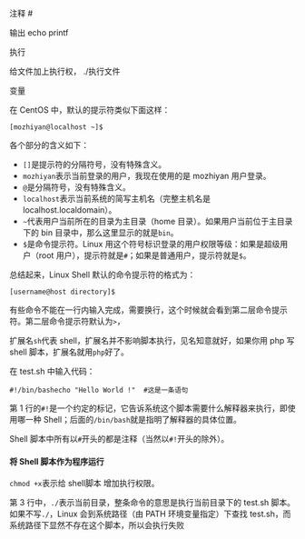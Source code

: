 注释 #

输出 echo printf

执行

给文件加上执行权， ./执行文件

变量 

在 CentOS 中，默认的提示符类似下面这样：

```shell
[mozhiyan@localhost ~]$
```

各个部分的含义如下：

- `[]`是提示符的分隔符号，没有特殊含义。
- `mozhiyan`表示当前登录的用户，我现在使用的是 mozhiyan 用户登录。
- `@`是分隔符号，没有特殊含义。
- `localhost`表示当前系统的简写主机名（完整主机名是 localhost.localdomain）。
- `~`代表用户当前所在的目录为主目录（home 目录）。如果用户当前位于主目录下的 bin 目录中，那么这里显示的就是`bin`。
- `$`是命令提示符。Linux 用这个符号标识登录的用户权限等级：如果是超级用户（root 用户），提示符就是`#`；如果是普通用户，提示符就是`$`。


总结起来，Linux Shell 默认的命令提示符的格式为：

```
[username@host directory]$
```

有些命令不能在一行内输入完成，需要换行，这个时候就会看到第二层命令提示符。第二层命令提示符默认为`>`，

扩展名`sh`代表 shell，扩展名并不影响脚本执行，见名知意就好，如果你用 php 写 shell 脚本，扩展名就用`php`好了。

在 test.sh 中输入代码：

```
#!/bin/bashecho "Hello World !"  #这是一条语句
```

第 1 行的`#!`是一个约定的标记，它告诉系统这个脚本需要什么解释器来执行，即使用哪一种 Shell；后面的`/bin/bash`就是指明了解释器的具体位置。

Shell 脚本中所有以`#`开头的都是注释（当然以`#!`开头的除外）。

####  将 Shell 脚本作为程序运行

`chmod +x`表示给 shell脚本 增加执行权限。

第 3 行中，`./`表示当前目录，整条命令的意思是执行当前目录下的 test.sh 脚本。如果不写`./`，Linux 会到系统路径（由 PATH 环境变量指定）下查找 test.sh，而系统路径下显然不存在这个脚本，所以会执行失败

